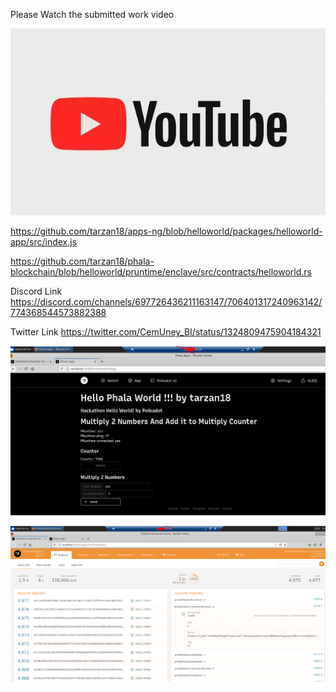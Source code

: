 


Please Watch the submitted work video

[![Watch the video](https://raw.githubusercontent.com/tarzan18/phala-blockchain/helloworld/youtube.PNG)](https://youtu.be/q88JZ1tc6GY)



https://github.com/tarzan18/apps-ng/blob/helloworld/packages/helloworld-app/src/index.js

https://github.com/tarzan18/phala-blockchain/blob/helloworld/pruntime/enclave/src/contracts/helloworld.rs

Discord Link
https://discord.com/channels/697726436211163147/706401317240963142/774368544573882388

Twitter Link
https://twitter.com/CemUney_BI/status/1324809475904184321



![image](https://raw.githubusercontent.com/tarzan18/phala-blockchain/helloworld/__Build_The_First_Confidential_Contract/HelloWorld01.PNG)

![image](https://raw.githubusercontent.com/tarzan18/phala-blockchain/helloworld/__Build_The_First_Confidential_Contract/HelloWorld02.PNG)
 

